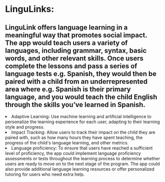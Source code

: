 # LinguLinks:
<h2>LinguLink offers language learning in a meaningful way that promotes social impact. The app would teach users a variety of languages, including grammar, syntax, basic words, and other relevant skills. Once users complete the lessons and pass a series of language tests e.g. Spanish, they would then be paired with a child from an underrepresented area where e.g. Spanish is their primary language, and you would teach the child English through the skills you’ve learned in Spanish.  
 </h2>

<li> Adaptive Learning: Use machine learning and artificial intelligence to personalize the learning experience for each user, adapting to their learning style and progress. </li>
<li>Impact Tracking: Allow users to track their impact on the child they are paired with, such as how many hours they have spent teaching, the progress of the child's language learning, and other metrics.</li>
<li>Language proficiency: To ensure that users have reached a sufficient level of proficiency, the app could implement language proficiency assessments or tests throughout the learning process to determine whether users are ready to move on to the next stage of the program. The app could also provide additional language learning resources or offer personalized tutoring for users who need extra help. </li>
